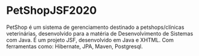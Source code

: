 # PetShopJSF2020

PetShop é um sistema de gerenciamento destinado a petshops/clínicas veterinárias, desenvolvido para a matéria de Desenvolvimento de Sistemas com Java.
É um projeto JSF, desenvolvido em Java e XHTML. Com ferramentas como: Hibernate, JPA, Maven, Postgresql.
